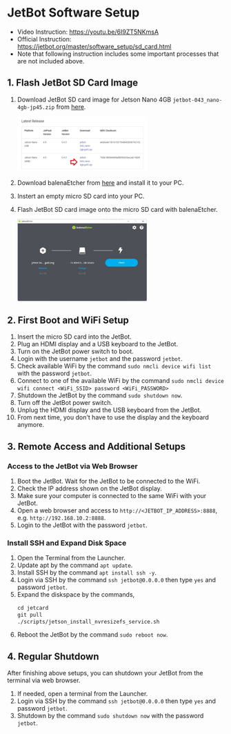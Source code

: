 # JetBot Software Setup
- Video Instruction: https://youtu.be/6I9ZT5NKmsA
- Official Instruction: https://jetbot.org/master/software_setup/sd_card.html
- Note that following instruction includes some important processes that are not included above.

## 1. Flash JetBot SD Card Image
1. Download JetBot SD card image for Jetson Nano 4GB ```jetbot-043_nano-4gb-jp45.zip``` from [here](https://jetbot.org/master/software_setup/sd_card.html).

    <img src="imgs/get_sd_card_image.jpg" width="300">

3. Download balenaEtcher from [here](https://www.balena.io/etcher/) and install it to your PC.
4. Instert an empty micro SD card into your PC.
5. Flash JetBot SD card image onto the micro SD card with balenaEtcher.
    
    <img src="imgs/etcher.jpg" width="300">

## 2. First Boot and WiFi Setup
1. Insert the micro SD card into the JetBot.
2. Plug an HDMI display and a USB keyboard to the JetBot.
3. Turn on the JetBot power switch to boot.
4. Login with the username ```jetbot``` and the password ```jetbot```.
5. Check available WiFi by the command ```sudo nmcli device wifi list``` with the password ```jetbot```.
6. Connect to one of the available WiFi by the command ```sudo nmcli device wifi connect <WiFi_SSID> password <WiFi_PASSWORD>```
7. Shutdown the JetBot by the command ```sudo shutdown now```.
8. Turn off the JetBot power switch.
9. Unplug the HDMI display and the USB keyboard from the JetBot.
10. From next time, you don't have to use the display and the keyboard anymore.

## 3. Remote Access and Additional Setups
### Access to the JetBot via Web Browser
1. Boot the JetBot. Wait for the JetBot to be connected to the WiFi.
2. Check the IP address shown on the JetBot display.
3. Make sure your computer is connected to the same WiFi with your JetBot.
4. Open a web browser and access to ```http://<JETBOT_IP_ADDRESS>:8888```, e.g. ```http://192.168.10.2:8888```.
5. Login to the JetBot with the password ```jetbot```.

### Install SSH and Expand Disk Space
1. Open the Terminal from the Launcher.
2. Update apt by the command ```apt update```.
3. Install SSH by the command ```apt install ssh -y```.
4. Login via SSH by the command ```ssh jetbot@0.0.0.0``` then type ```yes``` and password ```jetbot```.
5. Expand the diskspace by the commands,
    ```
    cd jetcard
    git pull
    ./scripts/jetson_install_nvresizefs_service.sh
    ```
1. Reboot the JetBot by the command ```sudo reboot now```.

## 4. Regular Shutdown
After finishing above setups, you can shutdown your JetBot from the terminal via web browser.
1. If needed, open a terminal from the Launcher.
1. Login via SSH by the command ```ssh jetbot@0.0.0.0``` then type ```yes``` and password ```jetbot```.
2. Shutdown by the command ```sudo shutdown now``` with the password ```jetbot```.
